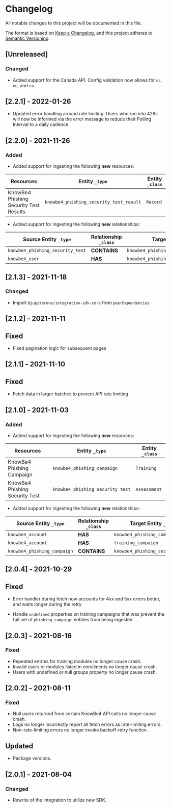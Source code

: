 # Changelog

All notable changes to this project will be documented in this file.

The format is based on [Keep a Changelog](https://keepachangelog.com/en/1.0.0/),
and this project adheres to
[Semantic Versioning](https://semver.org/spec/v2.0.0.html).

## [Unreleased]

### Changed

- Added support for the Canada API. Config validation now allows for `us`, `eu`,
  and `ca`.

## [2.2.1] - 2022-01-26

- Updated error handling around rate limiting. Users who run into 429s will now
  be informed via the error message to reduce their Polling Interval to a daily
  cadence.

## [2.2.0] - 2021-11-26

### Added

- Added support for ingesting the following **new** resources:

| Resources                              | Entity `_type`                          | Entity `_class` |
| -------------------------------------- | --------------------------------------- | --------------- |
| KnowBe4 Phishing Security Test Results | `knowbe4_phishing_security_test_result` | `Record`        |

- Added support for ingesting the following **new** relationships:

| Source Entity `_type`            | Relationship `_class` | Target Entity `_type`                   |
| -------------------------------- | --------------------- | --------------------------------------- |
| `knowbe4_phishing_security_test` | **CONTAINS**          | `knowbe4_phishing_security_test_result` |
| `knowbe4_user`                   | **HAS**               | `knowbe4_phishing_security_test_result` |

## [2.1.3] - 2021-11-18

### Changed

- Import `@jupiterone/integration-sdk-core` from `peerDependencies`

## [2.1.2] - 2021-11-11

## Fixed

- Fixed pagination logic for subsequent pages

## [2.1.1] - 2021-11-10

## Fixed

- Fetch data in larger batches to prevent API rate limiting

## [2.1.0] - 2021-11-03

### Added

- Added support for ingesting the following **new** resources:

| Resources                      | Entity `_type`                   | Entity `_class` |
| ------------------------------ | -------------------------------- | --------------- |
| KnowBe4 Phishing Campaign      | `knowbe4_phishing_campaign`      | `Training`      |
| KnowBe4 Phishing Security Test | `knowbe4_phishing_security_test` | `Assessment`    |

- Added support for ingesting the following **new** relationships:

| Source Entity `_type`       | Relationship `_class` | Target Entity `_type`            |
| --------------------------- | --------------------- | -------------------------------- |
| `knowbe4_account`           | **HAS**               | `knowbe4_phishing_campaign`      |
| `knowbe4_account`           | **HAS**               | `training_campaign`              |
| `knowbe4_phishing_campaign` | **CONTAINS**          | `knowbe4_phishing_security_test` |

## [2.0.4] - 2021-10-29

## Fixed

- Error handler during fetch now accounts for 4xx and 5xx errors better, and
  waits longer during the retry

- Handle `undefined` properties on training campaigns that was prevent the full
  set of `phishing_campaign` entities from being ingested

## [2.0.3] - 2021-08-16

### Fixed

- Repeated entries for training modules no longer cause crash.
- Invalid users or modules listed in enrollments no longer cause crash.
- Users with undefined or null groups property no longer cause crash.

## [2.0.2] - 2021-08-11

### Fixed

- Null users returned from certain KnowBe4 API calls no longer cause crash.
- Logs no longer incorrectly report all fetch errors as rate-limiting errors.
- Non-rate-limiting errors no longer invoke backoff-retry function.

## Updated

- Package versions.

## [2.0.1] - 2021-08-04

### Changed

- Rewrite of the integration to utilize new SDK.
